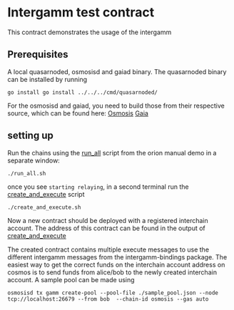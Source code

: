 # Intergamm test contract
This contract demonstrates the usage of the intergamm

## Prerequisites
A local quasarnoded, osmosisd and gaiad binary.
The quasarnoded binary can be installed by running 
```
go install go install ../../../cmd/quasarnoded/
```

For the osmosisd and gaiad, you need to build those from their respective source, which can be found here:
[Osmosis](https://github.com/osmosis-labs/osmosis)
[Gaia](https://github.com/cosmos/gaia)

## setting up
Run the chains using the [run_all](../../../demos/orion-manual-demo/run_all.sh) script from the orion manual demo in a separate window:
```
./run_all.sh
```

once you see `starting relaying`, in a second terminal run the [create_and_execute](../../../demos/orion-manual-demo/create_and_execute_contract.sh) script

```
./create_and_execute.sh
```

Now a new contract should be deployed with a registered interchain account. The address of this contract can be found in the output of [create_and_execute](../../../demos/orion-manual-demo/create_and_execute_contract.sh)

The created contract contains multiple execute messages to use the different intergamm messages from the intergamm-bindings package. The easiest way to get the correct funds on the interchain account address on cosmos is to send funds from alice/bob to the newly created interchain account.
A sample pool can be made using 
```
osmosisd tx gamm create-pool --pool-file ./sample_pool.json --node tcp://localhost:26679 --from bob  --chain-id osmosis --gas auto
```